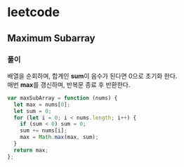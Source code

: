 # leetcode

## Maximum Subarray

### 풀이

배열을 순회하며, 합계인 **sum**이 음수가 된다면 0으로 초기화 한다.  
매번 **max**를 갱신하며, 반복문 종료 후 반환한다.

```js
var maxSubArray = function (nums) {
  let max = nums[0];
  let sum = 0;
  for (let i = 0; i < nums.length; i++) {
    if (sum < 0) sum = 0;
    sum += nums[i];
    max = Math.max(max, sum);
  }
  return max;
};
```
